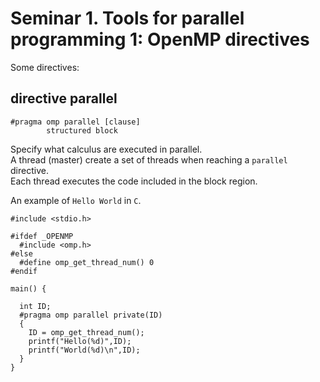 # Seminar 1. Tools for parallel programming 1: OpenMP directives  

Some directives:

## directive parallel

```
#pragma omp parallel [clause]
        structured block
```

Specify what calculus are executed in parallel.  
A thread (master) create a set of threads when reaching a `parallel` directive.  
Each thread executes the code included in the block region.  

An example of `Hello World` in `C`.  

```
#include <stdio.h>

#ifdef _OPENMP
  #include <omp.h>
#else
  #define omp_get_thread_num() 0
#endif

main() {

  int ID;
  #pragma omp parallel private(ID)
  {
    ID = omp_get_thread_num();
    printf("Hello(%d)",ID);
    printf("World(%d)\n",ID);
  }
}
```
